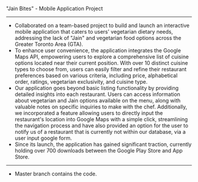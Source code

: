 "Jain Bites" - Mobile Application Project
********************************************************************************
- Collaborated on a team-based project to build and launch an interactive mobile application that caters to users' vegetarian dietary needs, addressing the lack of "Jain" and vegetarian food options across the Greater Toronto Area (GTA).
- To enhance user convenience, the application integrates the Google Maps API, empowering users to explore a comprehensive list of cuisine options located near their current position. With over 10 distinct cuisine types to choose from,       users can easily filter and refine their restaurant preferences based on various criteria, including price, alphabetical order, ratings, vegetarian exclusivity, and cuisine type.
- Our application goes beyond basic listing functionality by providing detailed insights into each restaurant. Users can access information about vegetarian and Jain options available on the menu, along with valuable notes on specific       inquiries to make with the chef. Additionally, we incorporated a feature allowing users to directly input the restaurant's location into Google Maps with a simple click, streamlining the navigation process and have also provided an       option for the user to notify us of a restaurant that is currently not within our database, via a user input google form. 
- Since its launch, the application has gained significant traction, currently holding over 700 downloads between the Google Play Store and App Store.
********************************************************************************
- Master branch contains the code.
